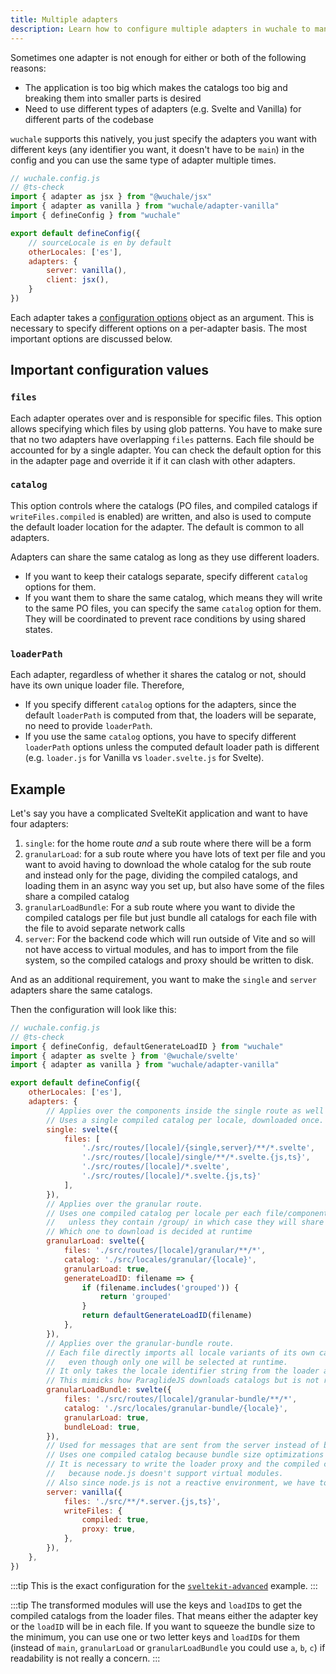 ```yaml
---
title: Multiple adapters
description: Learn how to configure multiple adapters in wuchale to manage large applications, partition catalogs, and handle different parts of your codebase with specific adapters.
---
```


Sometimes one adapter is not enough for either or both of the following
reasons:

- The application is too big which makes the catalogs too big and breaking them into smaller parts is desired
- Need to use different types of adapters (e.g. Svelte and Vanilla) for different parts of the codebase

`wuchale` supports this natively, you just specify the adapters you want with
different keys (any identifier you want, it doesn't have to be `main`) in the
config and you can use the same type of adapter multiple times.

```js
// wuchale.config.js
// @ts-check
import { adapter as jsx } from "@wuchale/jsx"
import { adapter as vanilla } from "wuchale/adapter-vanilla"
import { defineConfig } from "wuchale"

export default defineConfig({
    // sourceLocale is en by default
    otherLocales: ['es'],
    adapters: {
        server: vanilla(),
        client: jsx(),
    }
})
```

Each adapter takes a [configuration options](/reference/adapter-common/) object
as an argument. This is necessary to specify different options on a per-adapter
basis. The most important options are discussed below.

## Important configuration values

### `files`

Each adapter operates over and is responsible for specific files. This option
allows specifying which files by using glob patterns. You have to make sure
that no two adapters have overlapping `files` patterns. Each file should be
accounted for by a single adapter. You can check the default option for this in
the adapter page and override it if it can clash with other adapters.

### `catalog`

This option controls where the catalogs (PO files, and compiled catalogs if
`writeFiles.compiled` is enabled) are written, and also is used to compute the
default loader location for the adapter. The default is common to all adapters.

Adapters can share the same catalog as long as they use different loaders.

- If you want to keep their catalogs separate, specify different `catalog` options for them.
- If you want them to share the same catalog, which means they will write to the same PO files, you can specify the same `catalog` option for them. They will be coordinated to prevent race conditions by using shared states.

### `loaderPath`

Each adapter, regardless of whether it shares the catalog or not, should have its own unique loader file. Therefore,

- If you specify different `catalog` options for the adapters, since the default `loaderPath` is computed from that, the loaders will be separate, no need to provide `loaderPath`.
- If you use the same `catalog` options, you have to specify different `loaderPath` options unless the computed default loader path is different (e.g. `loader.js` for Vanilla vs `loader.svelte.js` for Svelte).

## Example

Let's say you have a complicated SvelteKit application and want to have four adapters:

1. `single`: for the home route *and* a sub route where there will be a form
1. `granularLoad`: for a sub route where you have lots of text per file and you want to avoid having to download the whole catalog for the sub route and instead only for the page, dividing the compiled catalogs, and loading them in an async way you set up, but also have some of the files share a compiled catalog
1. `granularLoadBundle`: For a sub route where you want to divide the compiled catalogs per file but just bundle all catalogs for each file with the file to avoid separate network calls
1. `server`: For the backend code which will run outside of Vite and so will not have access to virtual modules, and has to import from the file system, so the compiled catalogs and proxy should be written to disk.

And as an additional requirement, you want to make the `single` and `server`
adapters share the same catalogs.

Then the configuration will look like this:

```js
// wuchale.config.js
// @ts-check
import { defineConfig, defaultGenerateLoadID } from "wuchale"
import { adapter as svelte } from '@wuchale/svelte'
import { adapter as vanilla } from "wuchale/adapter-vanilla"

export default defineConfig({
    otherLocales: ['es'],
    adapters: {
        // Applies over the components inside the single route as well as the top level route.
        // Uses a single compiled catalog per locale, downloaded once.
        single: svelte({
            files: [
                './src/routes/[locale]/{single,server}/**/*.svelte',
                './src/routes/[locale]/single/**/*.svelte.{js,ts}',
                './src/routes/[locale]/*.svelte',
                './src/routes/[locale]/*.svelte.{js,ts}'
            ],
        }),
        // Applies over the granular route.
        // Uses one compiled catalog per locale per each file/component
        //   unless they contain /group/ in which case they will share one compiled catalog.
        // Which one to download is decided at runtime
        granularLoad: svelte({
            files: './src/routes/[locale]/granular/**/*',
            catalog: './src/locales/granular/{locale}',
            granularLoad: true,
            generateLoadID: filename => {
                if (filename.includes('grouped')) {
                    return 'grouped'
                }
                return defaultGenerateLoadID(filename)
            },
        }),
        // Applies over the granular-bundle route.
        // Each file directly imports all locale variants of its own catalog,
        //   even though only one will be selected at runtime.
        // It only takes the locale identifier string from the loader at runtime.
        // This mimicks how ParaglideJS downloads catalogs but is not recommended.
        granularLoadBundle: svelte({
            files: './src/routes/[locale]/granular-bundle/**/*',
            catalog: './src/locales/granular-bundle/{locale}',
            granularLoad: true,
            bundleLoad: true,
        }),
        // Used for messages that are sent from the server instead of being rendered client-side.
        // Uses one compiled catalog because bundle size optimizations are irrelevant on the server.
        // It is necessary to write the loader proxy and the compiled catalogs to disk
        //   because node.js doesn't support virtual modules.
        // Also since node.js is not a reactive environment, we have to initialize the runtime inside functions.
        server: vanilla({
            files: './src/**/*.server.{js,ts}',
            writeFiles: {
                compiled: true,
                proxy: true,
            },
        }),
    },
})
```

:::tip
This is the exact configuration for the [`sveltekit-advanced`](https://github.com/wuchalejs/examples/tree/main/sveltekit-advanced) example.
:::

:::tip
The transformed modules will use the keys and `loadID`s to get the compiled
catalogs from the loader files. That means either the adapter key or the
`loadID` will be in each file. If you want to squeeze the bundle size to the
minimum, you can use one or two letter keys and `loadID`s for them (instead of
`main`, `granularLoad` or `granularLoadBundle` you could use `a`, `b`, `c`) if
readability is not really a concern.
:::
